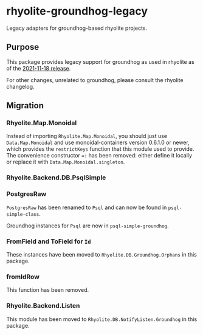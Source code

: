 # rhyolite-groundhog-legacy

Legacy adapters for groundhog-based rhyolite projects.

## Purpose

This package provides legacy support for groundhog as used in rhyolite as of the [2021-11-18 release](https://github.com/obsidiansystems/rhyolite/tree/release/2021-11-18).

For other changes, unrelated to groundhog, please consult the rhyolite changelog.

## Migration

### Rhyolite.Map.Monoidal

Instead of importing `Rhyolite.Map.Monoidal`, you should just use `Data.Map.Monoidal` and use monoidal-containers version 0.6.1.0 or newer, which provides the `restrictKeys` function that this module used to provide. The convenience constructor `=:` has been removed: either define it locally or replace it with `Data.Map.Monoidal.singleton`.

### Rhyolite.Backend.DB.PsqlSimple

### PostgresRaw

`PostgresRaw` has been renamed to `Psql` and can now be found in `psql-simple-class`.

Groundhog instances for `Psql` are now in `psql-simple-groundhog`.

### FromField and ToField for `Id`

These instances have been moved to `Rhyolite.DB.Groundhog.Orphans` in this package.

### fromIdRow

This function has been removed.

### Rhyolite.Backend.Listen

This module has been moved to `Rhyolite.DB.NotifyListen.Groundhog` in this package.
